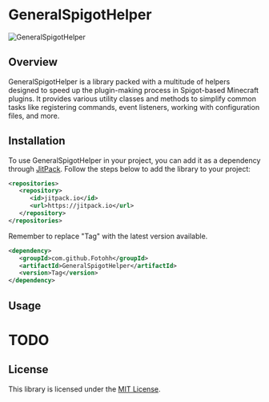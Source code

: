 # GeneralSpigotHelper

![GeneralSpigotHelper](https://jitpack.io/v/Fotohh/GeneralSpigotHelper.svg)

## Overview

GeneralSpigotHelper is a library packed with a multitude of helpers designed to speed up the plugin-making process in Spigot-based Minecraft plugins. It provides various utility classes and methods to simplify common tasks like registering commands, event listeners, working with configuration files, and more.

## Installation

To use GeneralSpigotHelper in your project, you can add it as a dependency through [JitPack](https://jitpack.io/#Fotohh/GeneralSpigotHelper/1.0.1). Follow the steps below to add the library to your project:

```xml
<repositories>
   <repository>
      <id>jitpack.io</id>
      <url>https://jitpack.io</url>
   </repository>
</repositories>
```
Remember to replace "Tag" with the latest version available.

```xml
<dependency>
   <groupId>com.github.Fotohh</groupId>
   <artifactId>GeneralSpigotHelper</artifactId>
   <version>Tag</version>
</dependency>
```

## Usage

# TODO

## License

This library is licensed under the [MIT License](LICENSE).
